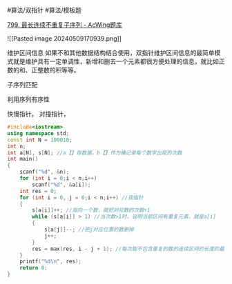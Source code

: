 
#算法/双指针 #算法/模板题 

[799. 最长连续不重复子序列 - AcWing题库](https://www.acwing.com/problem/content/801/)

![[Pasted image 20240509170939.png]]


维护区间信息
如果不和其他数据结构结合使用，双指针维护区间信息的最简单模式就是维护具有一定单调性，新增和删去一个元素都很方便处理的信息，就比如正数的和、正整数的积等等。

子序列匹配

利用序列有序性

快慢指针， 对撞指针， 

```cpp
#include<iostream>
using namespace std;
const int N = 100010;
int n;
int a[N], s[N]; //a【】存数据，b【】作为桶记录每个数字出现的次数 
int main()
{
    scanf("%d", &n);
    for (int i = 0;i < n;i++)
        scanf("%d", &a[i]);
    int res = 0;
    for (int i = 0, j = 0;i < n;i++) //双指针 
    {
        s[a[i]]++; //指向一个数，就把对应数的次数+1 
        while (s[a[i]] > 1) //当次数>1时，说明当前区间有重复元素，就是a[i] 
        {
            s[a[j]]--; //把j对应位置的数删掉 
            j++;
        }
        res = max(res, i - j + 1); //每次取不包含重复的数的连续区间的长度的最大值 
    }
    printf("%d\n", res);
    return 0;
}

```